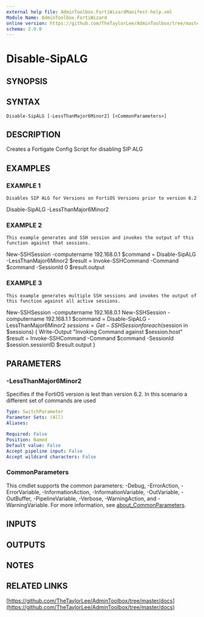 ```yaml
---
external help file: AdminToolbox.FortiWizardManifest-help.xml
Module Name: AdminToolbox.FortiWizard
online version: https://github.com/TheTaylorLee/AdminToolbox/tree/master/docs
schema: 2.0.0
---
```


# Disable-SipALG

## SYNOPSIS

## SYNTAX

```
Disable-SipALG [-LessThanMajor6Minor2] [<CommonParameters>]
```

## DESCRIPTION
Creates a Fortigate Config Script for disabling SIP ALG

## EXAMPLES

### EXAMPLE 1
```
Disables SIP ALG for Versions on FortiOS Versions prior to version 6.2
```

Disable-SipALG -LessThanMajor6Minor2

### EXAMPLE 2
```
This example generates and SSH session and invokes the output of this function against that sessions.
```

New-SSHSession -computername 192.168.0.1
$command = Disable-SipALG -LessThanMajor6Minor2
$result = Invoke-SSHCommand -Command $command -SessionId 0
$result.output

### EXAMPLE 3
```
This example generates multiple SSH sessions and invokes the output of this function against all active sessions.
```

New-SSHSession -computername 192.168.0.1
New-SSHSession -computername 192.168.1.1
$command = Disable-SipALG -LessThanMajor6Minor2
$sessions = Get-SSHSession
foreach ($session in $sessions) {
    Write-Output "Invoking Command against $session.host"
    $result = Invoke-SSHCommand -Command $command -SessionId $session.sessionID
    $result.output
}

## PARAMETERS

### -LessThanMajor6Minor2
Specifies if the FortiOS version is lest than version 6.2.
In this scenario a different set of commands are used

```yaml
Type: SwitchParameter
Parameter Sets: (All)
Aliases:

Required: False
Position: Named
Default value: False
Accept pipeline input: False
Accept wildcard characters: False
```

### CommonParameters
This cmdlet supports the common parameters: -Debug, -ErrorAction, -ErrorVariable, -InformationAction, -InformationVariable, -OutVariable, -OutBuffer, -PipelineVariable, -Verbose, -WarningAction, and -WarningVariable. For more information, see [about_CommonParameters](http://go.microsoft.com/fwlink/?LinkID=113216).

## INPUTS

## OUTPUTS

## NOTES

## RELATED LINKS

[https://github.com/TheTaylorLee/AdminToolbox/tree/master/docs](https://github.com/TheTaylorLee/AdminToolbox/tree/master/docs)

